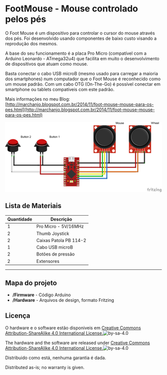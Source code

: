 FootMouse - Mouse controlado pelos pés
=========

O Foot Mouse é um dispositivo para controlar o cursor do mouse através dos pés. Foi desenvolvido usando componentes de baixo custo visando a reprodução dos mesmos.

A base do seu funcionamento é a placa Pro Micro (compatível com a Arduino Leonardo - ATmega32u4) que facilita em muito o desenvolvimento de dispositivos que atuam como mouse.

Basta conectar o cabo USB microB (mesmo usado para carregar a maioria dos smartphones) num computador que o Foot Mouse é reconhecido como um mouse padrão. Com um cabo OTG (On-The-Go) é possível conectar em smartphone ou tablets compatíveis com este padrão.

Mais informações no meu Blog: [http://marchanjo.blogspot.com.br/2014/11/foot-mouse-mouse-para-os-pes.html](http://marchanjo.blogspot.com.br/2014/11/foot-mouse-mouse-para-os-pes.html)

![FootMouse-Circuito](https://github.com/Marchanjo/FootMouse/blob/master/Hardware/footMouse_bb1.png)


Lista de Materiais
---------------

|Quantidade| Descrição                               |
|----------|-----------------------------------------|
|1         | Pro Micro - 5V/16MHz                    |
|2         | Thumb Joystick                          |
|2         | Caixas Patola PB 114-2                  |
|1         | Cabo USB microB                         |
|2         | Botões de pressão                       |
|2         | Extensores                              |
---------------



Mapa do projeto
---------------
* **/Firmware** - Código Arduino
* **/Hardware** - Arquivos de design, formato Fritzing

Licença
-------
O hardware e o software estão disponiveis em [Creative Commons Attribution-ShareAlike 4.0 International License.](http://creativecommons.org/licenses/by-sa/4.0/)![by-sa-4.0](https://i.creativecommons.org/l/by-sa/4.0/88x31.png)

The hardware and the software are released under [Creative Commons Attribution-ShareAlike 4.0 International License.](http://creativecommons.org/licenses/by-sa/4.0/)![by-sa-4.0](https://i.creativecommons.org/l/by-sa/4.0/88x31.png)


Distribuido como está, nenhuma garantia é dada.

Distributed as-is; no warranty is given.
